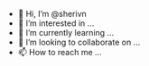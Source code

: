 - 👋 Hi, I’m @sherivn
- 👀 I’m interested in ...
- 🌱 I’m currently learning ...
- 💞️ I’m looking to collaborate on ...
- 📫 How to reach me ...

<!---
sherivn/sherivn is a ✨ special ✨ repository because its `README.md` (this file) appears on your GitHub profile.
You can click the Preview link to take a look at your changes.
--->
